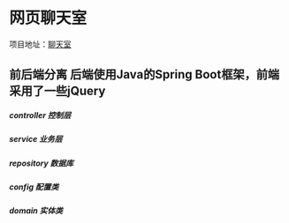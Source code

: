 # 网页聊天室
项目地址：[聊天室](class.finecs.cn：8080)
## 前后端分离 后端使用Java的Spring Boot框架，前端采用了一些jQuery

##### controller   控制层
##### service      业务层
##### repository   数据库
##### config       配置类
##### domain       实体类